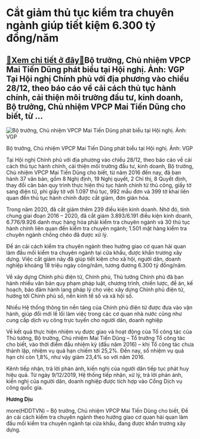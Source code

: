 Cắt giảm thủ tục kiểm tra chuyên ngành giúp tiết kiệm 6.300 tỷ đồng/năm
=======================================================================

[:gift:Xem chi tiết ở đây:gift:](https://hddtvn.com/cat-giam-thu-tuc-kiem-tra-chuyen-nganh-giup-tiet-kiem-6-300-ty-dong-nam/)Bộ trưởng, Chủ nhiệm VPCP Mai Tiến Dũng phát biểu tại Hội nghị. Ảnh: VGP Tại Hội nghị Chính phủ với địa phương vào chiều 28/12, theo báo cáo về cải cách thủ tục hành chính, cải thiện môi trường đầu tư, kinh doanh, Bộ trưởng, Chủ nhiệm VPCP Mai Tiến Dũng cho biết, từ …
----------------------------------------------------------------------------------------------------------------------------------------------------------------------------------------------------------------------------------------------------------------------------





![Bộ trưởng, Chủ nhiệm VPCP Mai Tiến Dũng phát biểu tại Hội nghị. Ảnh: VGP](https://hddtvn.com/wp-content/uploads/2021/01/4105_NQH_3273.jpg_Bo_trung_vpcp.jpg "Bộ trưởng, Chủ nhiệm VPCP Mai Tiến Dũng phát biểu tại Hội nghị. Ảnh: VGP")


Bộ trưởng, Chủ nhiệm VPCP Mai Tiến Dũng phát biểu tại Hội nghị. Ảnh: VGP



Tại Hội nghị Chính phủ với địa phương vào chiều 28/12, theo báo cáo về cải cách thủ tục hành chính, cải thiện môi trường đầu tư, kinh doanh, Bộ trưởng, Chủ nhiệm VPCP Mai Tiến Dũng cho biết, từ năm 2016 đến nay, đã ban hành 37 văn bản, gồm 8 Nghị định, 19 Nghị quyết, 2 Chỉ thị, 8 Quyết định, thay đổi căn bản quy trình thực hiện thủ tục hành chính từ thủ công, giấy tờ sang điện tử, phi giấy tờ với 1.097 thủ tục, 992 mẫu đơn và 399 tờ khai liên quan đến thủ tục hành chính được cắt giảm, đơn giản hóa.


Trong năm 2020, đã cắt giảm thêm 239 điều kiện kinh doanh. Nhờ đó, tính chung giai đoạn 2016 – 2020, đã cắt giảm 3.893/6.191 điều kiện kinh doanh, 6.776/9.926 danh mục hàng hóa phải kiểm tra chuyên ngành và 30 thủ tục hành chính liên quan đến kiểm tra chuyên ngành; 1.501 mặt hàng kiểm tra chuyên ngành chồng chéo đã được xử lý.


Đề án cải cách kiểm tra chuyên ngành theo hướng giao cơ quan hải quan làm đầu mối kiểm tra chuyên ngành tại cửa khẩu, được khẩn trương xây dựng. Việc cắt giảm này đã giúp tiết kiệm cho xã hội, người dân, doanh nghiệp khoảng 18 triệu ngày công/năm, tương đương 6.300 tỷ đồng/năm.


Về xây dựng Chính phủ điện tử, Chính phủ, Thủ tướng Chính phủ đã ban hành nhiều văn bản quy phạm pháp luật, chương trình, chiến lược, đề án, kế hoạch, bảo đảm hành lang pháp lý cho việc xây dựng Chính phủ điện tử, hướng tới Chính phủ số, nền kinh tế số và xã hội số.


Nhiều Hệ thống thông tin nền tảng của Chính phủ điện tử được đưa vào vận hành, giúp đổi mới lề lối làm việc trong các cơ quan nhà nước cũng như cung cấp dịch vụ công trực tuyến cho người dân, doanh nghiệp


Về kết quả thực hiện nhiệm vụ được giao và hoạt động của Tổ công tác của Thủ tướng, Bộ trưởng, Chủ nhiệm Mai Tiến Dũng – Tổ trưởng Tổ công tác cho biết, vào thời điểm đầu nhiệm kỳ (đầu năm 2016) – khi Tổ công tác chưa thành lập, nhiệm vụ quá hạn chiếm tới 25,2%. Đến nay, số nhiệm vụ quá hạn chỉ còn 1,8%, như vậy giảm 23,4% so với năm 2016.


Kênh tiếp nhận, trả lời phản ánh, kiến nghị của người dân tiếp tục phát huy hiệu quả. Từ ngày 9/12/2019, Hệ thống tiếp nhận, xử lý, trả lời phản ánh, kiến nghị của người dân, doanh nghiệp được tích hợp vào Cổng Dịch vụ công quốc gia.




**Hương Dịu**



more(HDDTVN) – Bộ trưởng, Chủ nhiệm VPCP Mai Tiến Dũng cho biết, Đề án cải cách kiểm tra chuyên ngành theo hướng giao cơ quan hải quan làm đầu mối kiểm tra chuyên ngành tại cửa khẩu, đang được khẩn trương xây dựng.

